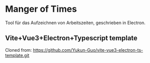 # Manger of Times

Tool für das Aufzeichnen von Arbeitszeiten, geschrieben in Electron.

## Vite+Vue3+Electron+Typescript template
Cloned from:
https://github.com/Yukun-Guo/vite-vue3-electron-ts-template.git
